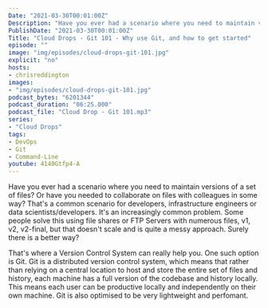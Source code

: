 ```yaml
---
Date: "2021-03-30T00:01:00Z"
Description: "Have you ever had a scenario where you need to maintain versions of a set of files? Or have you needed to collaborate on files with colleagues in some way? That's a common scenario for developers, infrastructure engineers or data scientists/developers. It's an increasingly common problem. Some people solve this using   file shares or FTP Servers with numerous files, v1, v2, v2-final, but that doesn't scale and is quite a messy approach. Surely there is a better way? That's where a Version Control System can really help you. One such option is Git. Git is a distributed version control system, which means that rather than relying on a central location to host and store the entire set of files and history, each machine has a full version of the codebase and history locally. This means each user can be productive locally and independently on their own machine. Git is also optimised to be very lightweight and perfomant."
PublishDate: "2021-03-30T00:01:00Z"
Title: "Cloud Drops - Git 101 - Why use Git, and how to get started"
episode: ""
image: "img/episodes/cloud-drops-git-101.jpg"
explicit: "no"
hosts:
- chrisreddington
images:
- "img/episodes/cloud-drops-git-101.jpg"
podcast_bytes: "6201344"
podcast_duration: "06:25.000"
podcast_file: "Cloud Drop - Git 101.mp3"
series:
- "Cloud Drops"
tags:
- DevOps
- Git
- Command-Line
youtube: 4140Gtfp4-A
---
```

Have you ever had a scenario where you need to maintain versions of a set of files? Or have you needed to collaborate on files with colleagues in some way? That's a common scenario for developers, infrastructure engineers or data scientists/developers. It's an increasingly common problem. Some people solve this using   file shares or FTP Servers with numerous files, v1, v2, v2-final, but that doesn't scale and is quite a messy approach. Surely there is a better way?

That's where a Version Control System can really help you. One such option is Git. Git is a distributed version control system, which means that rather than relying on a central location to host and store the entire set of files and history, each machine has a full version of the codebase and history locally. This means each user can be productive locally and independently on their own machine. Git is also optimised to be very lightweight and perfomant.